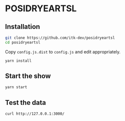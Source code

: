 # POSIDRYEARTSL

## Installation

```sh
git clone https://github.com/itk-dev/posidryeartsl
cd posidryeartsl
```

Copy `config.js.dist` to `config.js` and edit appropriately.

```sh
yarn install
```

## Start the show

```sh
yarn start
```

## Test the data

```sh
curl http://127.0.0.1:3000/
```
